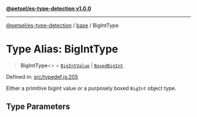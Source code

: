 [**@petsel/es-type-detection v1.0.0**](../../README.md)

***

[@petsel/es-type-detection](../../modules.md) / [base](../README.md) / BigIntType

# Type Alias: BigIntType

> **BigIntType**\<\> = [`BigIntValue`](BigIntValue.md) \| [`BoxedBigInt`](BoxedBigInt.md)

Defined in: [src/typedef.js:205](https://github.com/petsel/es-type-detection/blob/ee065d8dbfab0995c95e9bb864d87647f5391dda/src/typedef.js#L205)

Either a primitive bigint value or a purposely boxed `BigInt` object type.

## Type Parameters
